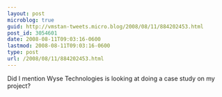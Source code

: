 ```yaml
---
layout: post
microblog: true
guid: http://vmstan-tweets.micro.blog/2008/08/11/884202453.html
post_id: 3054601
date: 2008-08-11T09:03:16-0600
lastmod: 2008-08-11T09:03:16-0600
type: post
url: /2008/08/11/884202453.html
---
```

Did I mention Wyse Technologies is looking at doing a case study on my project?
